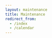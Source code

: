 ```yaml
---
layout: maintenance
title: Maintenance
redirect_from: 
  - /index
  - /calendar
---
```

<!--- To remove maintenance mode, remove the redirect_from & remove redirect_to from 'add-event.html' line 5 --->
<!--- paste redirect_from in here for future use: redirect_from: 
  - /index
  - /calendar     --->
<!--- paste redirect_to in here for future use: <meta http-equiv="Refresh" content="0; URL=https://openresearchcalendar.github.io/maintenance.html">     --->
